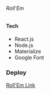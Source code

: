###### Roll'Em

#### Tech
- React.js
- Node.js
- Materialize
- Google Font


### Deploy

[Roll'Em Link](https://rollemm.herokuapp.com/)